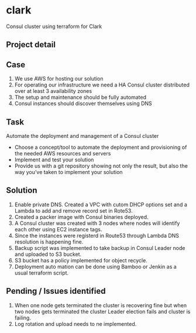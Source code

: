 # clark
Consul cluster using terraform for Clark

Project detail
-------------

Case
-----
1. We use AWS for hosting our solution
2. For operating our infrastructure we need a HA Consul cluster distributed over at least 3
availability zones
3. The setup and maintenance should be fully automated
4. Consul instances should discover themselves using DNS

Task
-----
Automate the deployment and management of a Consul cluster
- Choose a concept/tool to automate the deployment and provisioning of the needed
AWS resources and servers
- Implement and test your solution
- Provide us with a git repository showing not only the result, but also the way you’ve
taken to implement your solution


Solution
--------

1. Enable private DNS.
    Created a VPC with cutom DHCP options set and a Lambda to add and remove record set in Rote53.
2. Created a packer image with Consul binaries deployed.
3. A Consul cluster was created with 3 nodes where nodes will identify each other using EC2 instance tags.
4. Since the instances were registerd in Route53 through Lambda DNS resolution is happening fine.
5. Backup script was implemented to take backup in Consul Leader node and uploaded to S3 bucket.
6. S3 bucket has a policy implemented for object recycle.
7. Deployment auto mation can be done using Bamboo or Jenkin as a usual terraform script.

Pending / Issues identified
---------------------------

1. When one node gets terminated the cluster is recovering fine but when two nodes gets terminated the cluster Leader election fails
and cluster is failing.
2. Log rotation and upload needs to ne implemented.
